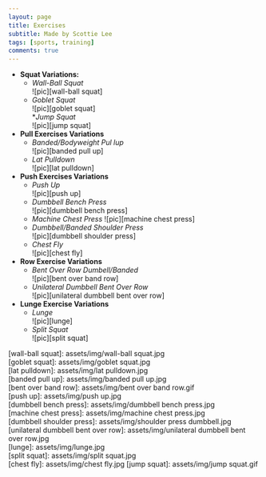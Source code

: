 ```yaml
---
layout: page
title: Exercises
subtitle: Made by Scottie Lee
tags: [sports, training]
comments: true
---
```


* **Squat Variations:**
  * _Wall-Ball Squat_  
  ![pic][wall-ball squat]
  * _Goblet Squat_  
  ![pic][goblet squat]  
  *_Jump Squat_  
  ![pic][jump squat]
* **Pull Exercises Variations**
  * _Banded/Bodyweight Pul lup_  
  ![pic][banded pull up]
  * _Lat Pulldown_  
  ![pic][lat pulldown]
* **Push Exercises Variations**
  * _Push Up_  
  ![pic][push up]
  * _Dumbbell Bench Press_  
  ![pic][dumbbell bench press]
  * _Machine Chest Press_
  ![pic][machine chest press]
  * _Dumbbell/Banded Shoulder Press_  
  ![pic][dumbbell shoulder press]  
  * _Chest Fly_  
  ![pic][chest fly]
* **Row Exercise Variations**
  * _Bent Over Row Dumbell/Banded_  
  ![pic][bent over band row]
  * _Unilateral Dumbbell Bent Over Row_  
  ![pic][unilateral dumbbell bent over row]
* **Lunge Exercise Variations**
  * _Lunge_  
  ![pic][lunge]
  * _Split Squat_  
  ![pic][split squat]

[wall-ball squat]: assets/img/wall-ball squat.jpg  
[goblet squat]: assets/img/goblet squat.jpg  
[lat pulldown]: assets/img/lat pulldown.jpg  
[banded pull up]: assets/img/banded pull up.jpg  
[bent over band row]: assets/img/bent over band row.gif  
[push up]: assets/img/push up.jpg  
[dumbbell bench press]: assets/img/dumbbell bench press.jpg  
[machine chest press]: assets/img/machine chest press.jpg  
[dumbbell shoulder press]: assets/img/shoulder press dumbbell.jpg  
[unilateral dumbbell bent over row]: assets/img/unilateral dumbbell bent over row.jpg  
[lunge]: assets/img/lunge.jpg  
[split squat]: assets/img/split squat.jpg  
[chest fly]: assets/img/chest fly.jpg
[jump squat]: assets/img/jump squat.gif